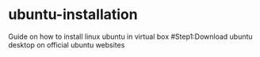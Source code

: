 # ubuntu-installation
Guide on how to install linux ubuntu in virtual box
#Step1:Download ubuntu desktop on official ubuntu websites
